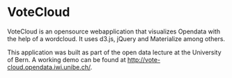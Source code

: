 # VoteCloud

VoteCloud is an opensource webapplication that visualizes Opendata with the help of a wordcloud. 
It uses d3.js, jQuery and Materialize among others.

This application was built as part of the open data lecture at the University of Bern. A working demo can be found at http://vote-cloud.opendata.iwi.unibe.ch/.
